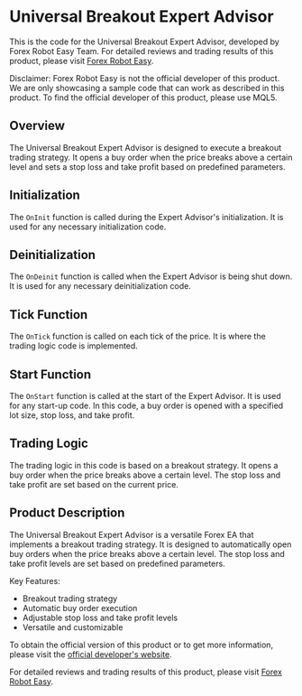 # Universal Breakout Expert Advisor

This is the code for the Universal Breakout Expert Advisor, developed by Forex Robot Easy Team. For detailed reviews and trading results of this product, please visit [Forex Robot Easy](https://forexroboteasy.com/forex-robot-review/universal-breakout-review-versatile-forex-ea-with-optimal-settings/).

Disclaimer: Forex Robot Easy is not the official developer of this product. We are only showcasing a sample code that can work as described in this product. To find the official developer of this product, please use MQL5.

## Overview
The Universal Breakout Expert Advisor is designed to execute a breakout trading strategy. It opens a buy order when the price breaks above a certain level and sets a stop loss and take profit based on predefined parameters.

## Initialization
The `OnInit` function is called during the Expert Advisor's initialization. It is used for any necessary initialization code.

## Deinitialization
The `OnDeinit` function is called when the Expert Advisor is being shut down. It is used for any necessary deinitialization code.

## Tick Function
The `OnTick` function is called on each tick of the price. It is where the trading logic code is implemented.

## Start Function
The `OnStart` function is called at the start of the Expert Advisor. It is used for any start-up code. In this code, a buy order is opened with a specified lot size, stop loss, and take profit.

## Trading Logic
The trading logic in this code is based on a breakout strategy. It opens a buy order when the price breaks above a certain level. The stop loss and take profit are set based on the current price.

## Product Description
The Universal Breakout Expert Advisor is a versatile Forex EA that implements a breakout trading strategy. It is designed to automatically open buy orders when the price breaks above a certain level. The stop loss and take profit levels are set based on predefined parameters.

Key Features:
- Breakout trading strategy
- Automatic buy order execution
- Adjustable stop loss and take profit levels
- Versatile and customizable

To obtain the official version of this product or to get more information, please visit the [official developer's website](https://mql5.com).

For detailed reviews and trading results of this product, please visit [Forex Robot Easy](https://forexroboteasy.com/forex-robot-review/universal-breakout-review-versatile-forex-ea-with-optimal-settings/).
